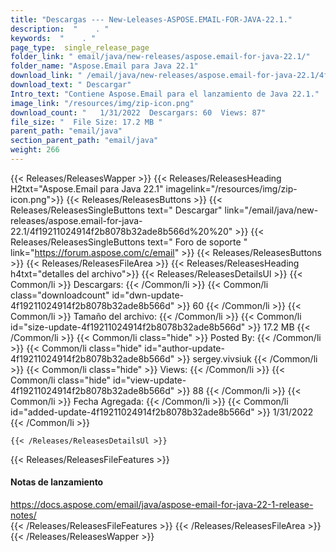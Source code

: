 ```yaml
---
title: "Descargas --- New-Leleases-ASPOSE.EMAIL-FOR-JAVA-22.1." 
description:  "    . " 
keywords:  "    . " 
page_type:  single_release_page
folder_link: " email/java/new-releases/aspose.email-for-java-22.1/"
folder_name: "Aspose.Email para Java 22.1"
download_link: " /email/java/new-releases/aspose.email-for-java-22.1/4f19211024914f2b8078b32ade8b566d"
download_text: " Descargar"
Intro_text: "Contiene Aspose.Email para el lanzamiento de Java 22.1."
image_link: "/resources/img/zip-icon.png"
download_count: "   1/31/2022  Descargars: 60  Views: 87"
file_size: "  File Size: 17.2 MB "
parent_path: "email/java"
section_parent_path: "email/java"
weight: 266
---
```


{{< Releases/ReleasesWapper >}}
  {{< Releases/ReleasesHeading H2txt="Aspose.Email para Java 22.1" imagelink="/resources/img/zip-icon.png">}}
  {{< Releases/ReleasesButtons >}}
    {{< Releases/ReleasesSingleButtons text=" Descargar" link="/email/java/new-releases/aspose.email-for-java-22.1/4f19211024914f2b8078b32ade8b566d%20%20" >}}
    {{< Releases/ReleasesSingleButtons text=" Foro de soporte " link="https://forum.aspose.com/c/email" >}}
  {{< Releases/ReleasesButtons >}}
  {{< Releases/ReleasesFileArea >}}
    {{< Releases/ReleasesHeading h4txt="detalles del archivo">}}
    {{< Releases/ReleasesDetailsUl >}}
            {{< Common/li  >}} Descargars: {{< /Common/li >}} 
      {{< Common/li class="downloadcount" id="dwn-update-4f19211024914f2b8078b32ade8b566d" >}} 60 {{< /Common/li >}} 
      {{< Common/li  >}} Tamaño del archivo: {{< /Common/li >}} 
      {{< Common/li id="size-update-4f19211024914f2b8078b32ade8b566d" >}} 17.2 MB {{< /Common/li >}} 
      {{< Common/li  class="hide" >}} Posted By: {{< /Common/li >}} 
      {{< Common/li class="hide" id="author-update-4f19211024914f2b8078b32ade8b566d" >}} sergey.vivsiuk {{< /Common/li >}} 
      {{< Common/li class="hide"  >}} Views: {{< /Common/li >}} 
      {{< Common/li class="hide" id="view-update-4f19211024914f2b8078b32ade8b566d" >}} 88 {{< /Common/li >}} 
      {{< Common/li  >}} Fecha Agregada: {{< /Common/li >}} 
      {{< Common/li id="added-update-4f19211024914f2b8078b32ade8b566d" >}} 1/31/2022 {{< /Common/li >}} 

    {{< /Releases/ReleasesDetailsUl >}}

  {{< Releases/ReleasesFileFeatures >}}
      <h4>Notas de lanzamiento</h4><div><a href="https://docs.aspose.com/email/java/aspose-email-for-java-22-1-release-notes/">https://docs.aspose.com/email/java/aspose-email-for-java-22-1-release-notes/</a></div>
  {{< /Releases/ReleasesFileFeatures >}}
 {{< /Releases/ReleasesFileArea >}}
{{< /Releases/ReleasesWapper >}}


